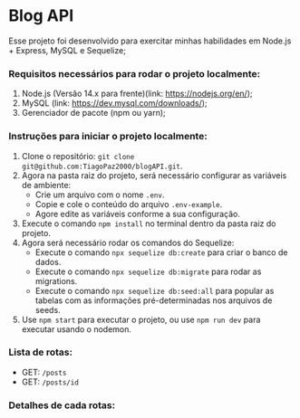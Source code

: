 # Blog API #

Esse projeto foi desenvolvido para exercitar minhas habilidades em Node.js + Express, MySQL e Sequelize;

### Requisitos necessários para rodar o projeto localmente:

1. Node.js (Versão 14.x para frente)(link: <https://nodejs.org/en/>);
2. MySQL (link: <https://dev.mysql.com/downloads/>);
3. Gerenciador de pacote (npm ou yarn);

### Instruções para iniciar o projeto localmente:

1. Clone o repositório: `git clone git@github.com:TiagoPaz2000/blogAPI.git`.
2. Agora na pasta raiz do projeto, será necessário configurar as variáveis de ambiente:
    - Crie um arquivo com o nome `.env`.
    - Copie e cole o conteúdo do arquivo `.env-example`.
    - Agore edite as variáveis conforme a sua configuração.
3. Execute o comando `npm install` no terminal dentro da pasta raiz do projeto.
4. Agora será necessário rodar os comandos do Sequelize:
    - Execute o comando `npx sequelize db:create` para criar o banco de dados.
    - Execute o comando `npx sequelize db:migrate` para rodar as migrations.
    - Execute o comando `npx sequelize db:seed:all` para popular as tabelas com as informações pré-determinadas nos arquivos de seeds.
5. Use `npm start` para executar o projeto, ou use `npm run dev` para executar usando o nodemon.

### Lista de rotas:
- GET: `/posts`
- GET: `/posts/id`

### Detalhes de cada rotas:
